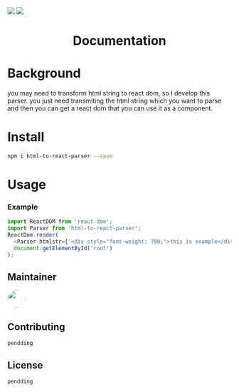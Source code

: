 <img src="https://img.shields.io/npm/v/html-parser-react" />
<img src="https://img.shields.io/github/license/vkm0303/html-parser-react"/>

# <div style="font-weight: 700;text-align: center;">Documentation</div>

# Background

you may need to transform html string to react dom, so I develop this parser. you just need transmiting the html string which you want to parse and then you can get a react dom that you can use it as a component.

# Install

```bash
npm i html-to-react-parser --save
```

# Usage

### Example

```js
import ReactDOM from 'react-dom';
import Parser from 'html-to-react-parser';
ReactDom.render(
  <Parser htmlstr={'<div style="font-weight: 700;">this is example</div>'} />,
  document.getElementById('root')
);
```

## Maintainer

<a href="https://github.com/vkm0303" target="_blank"><img style="width: 40px;height:40px; border-radius: 50%;" src="https://avatars.githubusercontent.com/u/64176534?v=4"></img></a>

## Contributing

`pendding`

## License

`pendding`
